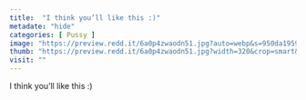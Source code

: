 ```yaml
---
title:  "I think you’ll like this :)"
metadate: "hide"
categories: [ Pussy ]
image: "https://preview.redd.it/6a0p4zwaodn51.jpg?auto=webp&s=950da19594322f45e455267140e4b91436821bc5"
thumb: "https://preview.redd.it/6a0p4zwaodn51.jpg?width=320&crop=smart&auto=webp&s=1266e126f5f76539cc98bd8baa96676c2fbe9174"
visit: ""
---
```

I think you’ll like this :)
